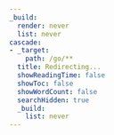```yaml
---
_build:
  render: never
  list: never
cascade:
- _target:
    path: /go/**
  title: Redirecting...
  showReadingTime: false
  showToc: false
  showWordCount: false
  searchHidden: true
  _build:
    list: never
---
```

